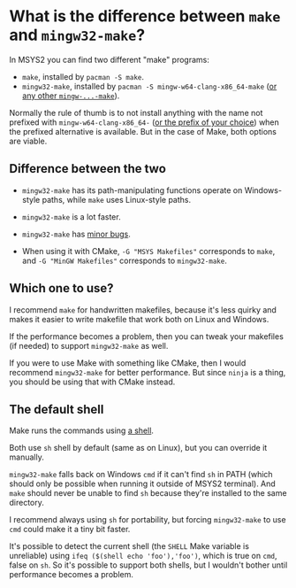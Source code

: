 # What is the difference between `make` and `mingw32-make`?

In MSYS2 you can find two different "make" programs:

* `make`, installed by `pacman -S make`.
* `mingw32-make`, installed by `pacman -S mingw-w64-clang-x86_64-make` ([or any other `mingw-...-make`](/articles/msys2_environments.md)).

Normally the rule of thumb is to not install anything with the name not prefixed with `mingw-w64-clang-x86_64-` ([or the prefix of your choice](/articles/msys2_environments.md)) when the prefixed alternative is available. But in the case of Make, both options are viable.

## Difference between the two

* `mingw32-make` has its path-manipulating functions operate on Windows-style paths, while `make` uses Linux-style paths.

* `mingw32-make` is a lot faster.

* `mingw32-make` has [minor bugs](https://github.com/msys2/MINGW-packages/issues/17735).

* When using it with CMake, `-G "MSYS Makefiles"` corresponds to `make`, and `-G "MinGW Makefiles"` corresponds to `mingw32-make`.

## Which one to use?

I recommend `make` for handwritten makefiles, because it's less quirky and makes it easier to write makefile that work both on Linux and Windows.

If the performance becomes a problem, then you can tweak your makefiles (if needed) to support `mingw32-make` as well.

If you were to use Make with something like CMake, then I would recommend `mingw32-make` for better performance. But since `ninja` is a thing, you should be using that with CMake instead.

## The default shell

Make runs the commands using [a shell](/articles/terminal_for_dummies.md).

Both use `sh` shell by default (same as on Linux), but you can override it manually.

`mingw32-make` falls back on Windows `cmd` if it can't find `sh` in PATH (which should only be possible when running it outside of MSYS2 terminal). And `make` should never be unable to find `sh` because they're installed to the same directory.

I recommend always using `sh` for portability, but forcing `mingw32-make` to use `cmd` could make it a tiny bit faster.

It's possible to detect the current shell (the `SHELL` Make variable is unreliable) using `ifeq ($(shell echo 'foo'),'foo')`, which is true on `cmd`, false on `sh`. So it's possible to support both shells, but I wouldn't bother until performance becomes a problem.
